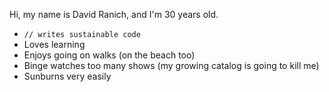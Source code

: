 Hi, my name is David Ranich, and I'm 30 years old.

- `// writes sustainable code`
- Loves learning 
- Enjoys going on walks (on the beach too)
- Binge watches too many shows (my growing catalog is going to kill me)
- Sunburns very easily
